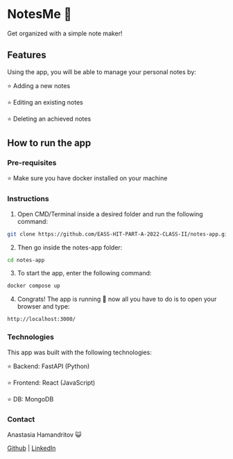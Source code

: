 # NotesMe 📖

Get organized with a simple note maker!

## Features

Using the app, you will be able to manage your personal notes by:

⭐ Adding a new notes

⭐ Editing an existing notes

⭐ Deleting an achieved notes

## How to run the app
### Pre-requisites
⭐ Make sure you have docker installed on your machine

### Instructions
1. Open CMD/Terminal inside a desired folder and run the following command:
``` bash
git clone https://github.com/EASS-HIT-PART-A-2022-CLASS-II/notes-app.git
```
2. Then go inside the notes-app folder:
```bash
cd notes-app
```
3. To start the app, enter the following command:
```bash
docker compose up
```
4. Congrats! The app is running 🤩 now all you have to do is to open your browser and type:
```bash
http://localhost:3000/
```  

### Technologies
This app was built with the following technologies:

⭐ Backend: FastAPI (Python)

⭐ Frontend: React (JavaScript)

⭐ DB: MongoDB

### Contact 
Anastasia Hamandritov 😺

[Github](https://github.com/AnastasiaH8696) | [LinkedIn](https://www.linkedin.com/in/anastasia-hamandritov/) 